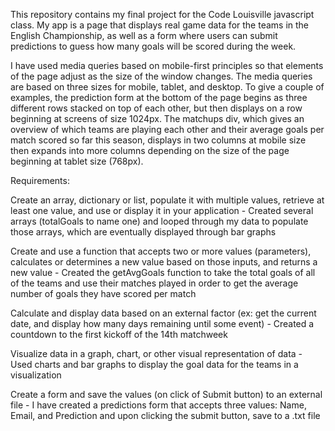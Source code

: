 This repository contains my final project for the Code Louisville javascript class. My app is a page that displays real game data for the teams in the English Championship, as well as a form where users can submit predictions to guess how many goals will be scored during the week.

I have used media queries based on mobile-first principles so that elements of the page adjust as the size of the window changes. The media queries are based on three sizes for mobile, tablet, and desktop. 
To give a couple of examples, the prediction form at the bottom of the page begins as three different rows stacked on top of each other, but then displays on a row beginning at screens of size 1024px.
The matchups div, which gives an overview of which teams are playing each other and their average goals per match scored so far this season, displays in two columns at mobile size then expands into more columns depending on the size of the page beginning at tablet size (768px).


Requirements:

Create an array, dictionary or list, populate it with multiple values, retrieve at least one value, and use or display it in your application - Created several arrays (totalGoals to name one) and looped through my data to populate those arrays, which are eventually displayed through bar graphs

Create and use a function that accepts two or more values (parameters), calculates or determines a new value based on those inputs, and returns a new value - Created the getAvgGoals function to take the total goals of all of the teams and use their matches played in order to get the average number of goals they have scored per match

Calculate and display data based on an external factor (ex: get the current date, and display how many days remaining until some event) - Created a countdown to the first kickoff of the 14th matchweek

Visualize data in a graph, chart, or other visual representation of data - Used charts and bar graphs to display the goal data for the teams in a visualization

Create a form and save the values (on click of Submit button) to an external file  - I have created a predictions form that accepts three values: Name, Email, and Prediction and upon clicking the submit button, save to a .txt file